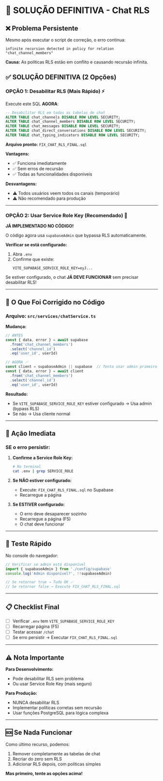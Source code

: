 # 🚨 SOLUÇÃO DEFINITIVA - Chat RLS

## ❌ Problema Persistente

Mesmo após executar o script de correção, o erro continua:
```
infinite recursion detected in policy for relation "chat_channel_members"
```

**Causa:** As políticas RLS estão em conflito e causando recursão infinita.

## ✅ SOLUÇÃO DEFINITIVA (2 Opções)

### **OPÇÃO 1: Desabilitar RLS (Mais Rápido)** ⚡

Execute este SQL **AGORA**:

```sql
-- Desabilitar RLS em todas as tabelas de chat
ALTER TABLE chat_channels DISABLE ROW LEVEL SECURITY;
ALTER TABLE chat_channel_members DISABLE ROW LEVEL SECURITY;
ALTER TABLE chat_messages DISABLE ROW LEVEL SECURITY;
ALTER TABLE chat_direct_conversations DISABLE ROW LEVEL SECURITY;
ALTER TABLE chat_typing_indicators DISABLE ROW LEVEL SECURITY;
```

**Arquivo pronto:** `FIX_CHAT_RLS_FINAL.sql`

**Vantagens:**
- ✅ Funciona imediatamente
- ✅ Sem erros de recursão
- ✅ Todas as funcionalidades disponíveis

**Desvantagens:**
- ⚠️ Todos usuários veem todos os canais (temporário)
- ⚠️ Não recomendado para produção

---

### **OPÇÃO 2: Usar Service Role Key (Recomendado)** 🔐

**JÁ IMPLEMENTADO NO CÓDIGO!**

O código agora usa `supabaseAdmin` que bypassa RLS automaticamente.

**Verificar se está configurado:**

1. Abra `.env`
2. Confirme que existe:
   ```
   VITE_SUPABASE_SERVICE_ROLE_KEY=eyJ...
   ```

Se estiver configurado, o chat **JÁ DEVE FUNCIONAR** sem precisar desabilitar RLS!

---

## 🔧 O Que Foi Corrigido no Código

### Arquivo: `src/services/chatService.ts`

**Mudança:**
```typescript
// ANTES
const { data, error } = await supabase
  .from('chat_channel_members')
  .select('channel_id')
  .eq('user_id', userId)

// AGORA ✅
const client = supabaseAdmin || supabase  // Tenta usar admin primeiro
const { data, error } = await client
  .from('chat_channel_members')
  .select('channel_id')
  .eq('user_id', userId)
```

**Resultado:**
- Se `VITE_SUPABASE_SERVICE_ROLE_KEY` estiver configurado → Usa admin (bypass RLS)
- Se não → Usa cliente normal

---

## 🎯 Ação Imediata

### **SE o erro persistir:**

1. **Confirme a Service Role Key:**
   ```bash
   # No terminal
   cat .env | grep SERVICE_ROLE
   ```

2. **Se NÃO estiver configurado:**
   - Execute: `FIX_CHAT_RLS_FINAL.sql` no Supabase
   - Recarregue a página

3. **Se ESTIVER configurado:**
   - O erro deve desaparecer sozinho
   - Recarregue a página (F5)
   - O chat deve funcionar

---

## 🧪 Teste Rápido

No console do navegador:

```javascript
// Verificar se admin está disponível
import { supabaseAdmin } from './config/supabase'
console.log('Admin disponível?', !!supabaseAdmin)

// Se retornar true → Tudo OK ✅
// Se retornar false → Execute FIX_CHAT_RLS_FINAL.sql
```

---

## 📋 Checklist Final

- [ ] Verificar `.env` tem `VITE_SUPABASE_SERVICE_ROLE_KEY`
- [ ] Recarregar página (F5)
- [ ] Testar acessar `/chat`
- [ ] Se erro persistir → Executar `FIX_CHAT_RLS_FINAL.sql`

---

## ⚠️ Nota Importante

**Para Desenvolvimento:**
- Pode desabilitar RLS sem problema
- Ou usar Service Role Key (mais seguro)

**Para Produção:**
- NUNCA desabilitar RLS
- Implementar políticas corretas sem recursão
- Usar funções PostgreSQL para lógica complexa

---

## 🆘 Se Nada Funcionar

Como último recurso, podemos:
1. Remover completamente as tabelas de chat
2. Recriar do zero sem RLS
3. Adicionar RLS depois, com políticas simples

**Mas primeiro, tente as opções acima!**


